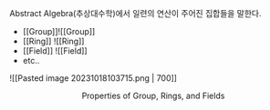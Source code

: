 Abstract Algebra(추상대수학)에서 일련의 연산이 주어진 집합들을 말한다.
+ [[Group]]![[Group]]
+ [[Ring]]  ![[Ring]]
+ [[Field]]  ![[Field]]
+ etc..

![[Pasted image 20231018103715.png | 700]]
<div align="center">Properties of Group, Rings, and Fields</div>
